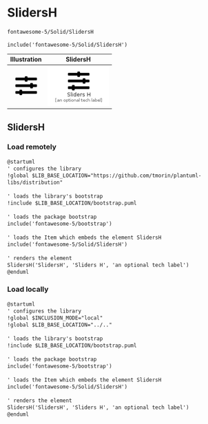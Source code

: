 # SlidersH


```text
fontawesome-5/Solid/SlidersH
```

```text
include('fontawesome-5/Solid/SlidersH')
```



| Illustration | SlidersH |
| :---: | :---: |
| ![illustration for Illustration](../../fontawesome-5/Solid/SlidersH.png) | ![illustration for SlidersH](../../fontawesome-5/Solid/SlidersH.Local.png) |




## SlidersH

### Load remotely
```plantuml
@startuml
' configures the library
!global $LIB_BASE_LOCATION="https://github.com/tmorin/plantuml-libs/distribution"

' loads the library's bootstrap
!include $LIB_BASE_LOCATION/bootstrap.puml

' loads the package bootstrap
include('fontawesome-5/bootstrap')

' loads the Item which embeds the element SlidersH
include('fontawesome-5/Solid/SlidersH')

' renders the element
SlidersH('SlidersH', 'Sliders H', 'an optional tech label')
@enduml
```

### Load locally
```plantuml
@startuml
' configures the library
!global $INCLUSION_MODE="local"
!global $LIB_BASE_LOCATION="../.."

' loads the library's bootstrap
!include $LIB_BASE_LOCATION/bootstrap.puml

' loads the package bootstrap
include('fontawesome-5/bootstrap')

' loads the Item which embeds the element SlidersH
include('fontawesome-5/Solid/SlidersH')

' renders the element
SlidersH('SlidersH', 'Sliders H', 'an optional tech label')
@enduml
```

